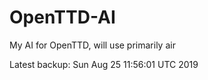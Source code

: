 # OpenTTD-AI
My AI for OpenTTD, will use primarily air

Latest backup: Sun Aug 25 11:56:01 UTC 2019
